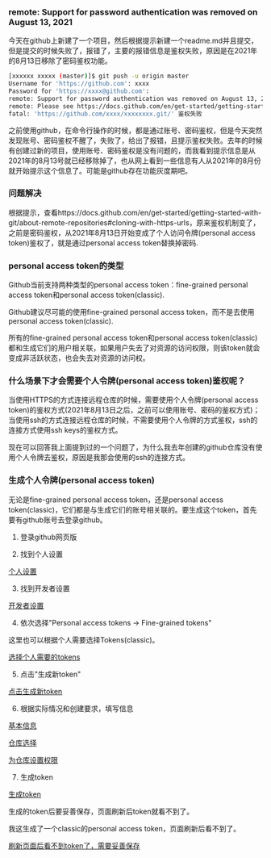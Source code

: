 ### remote: Support for password authentication was removed on August 13, 2021

今天在github上新建了一个项目，然后根据提示新建一个readme.md并且提交，但是提交的时候失败了，报错了，主要的报错信息是鉴权失败，原因是在2021年的8月13日移除了密码鉴权功能。

```bash
[xxxxxx xxxxx (master)]$ git push -u origin master
Username for 'https://github.com': xxxx
Password for 'https://xxxx@github.com': 
remote: Support for password authentication was removed on August 13, 2021.
remote: Please see https://docs.github.com/en/get-started/getting-started-with-git/about-remote-repositories#cloning-with-https-urls for information on currently recommended modes of authentication.
fatal: 'https://github.com/xxxx/xxxxxxxx.git/' 鉴权失败
```

之前使用github，在命令行操作的时候，都是通过账号、密码鉴权，但是今天突然发现账号、密码鉴权不醒了，失败了，给出了报错，且提示鉴权失败。去年的时候有创建过新的项目，使用账号、密码鉴权是没有问题的，而我看到提示信息是从2021年的8月13号就已经移除掉了，也从网上看到一些信息有人从2021年的8月份就开始提示这个信息了。可能是github存在功能灰度期吧。

### 问题解决

根据提示，查看https://docs.github.com/en/get-started/getting-started-with-git/about-remote-repositories#cloning-with-https-urls，原来鉴权机制变了，之前是密码鉴权，从2021年8月13日开始变成了个人访问令牌(personal access token)鉴权了，就是通过personal access token替换掉密码.

### personal access token的类型

Github当前支持两种类型的personal access token：fine-grained personal access token和personal access token(classic).

Github建议尽可能的使用fine-grained personal access token，而不是去使用personal access token(classic).

所有的fine-grained personal access token和personal access token(classic)都和生成它们的用户相关联，如果用户失去了对资源的访问权限，则该token就会变成非活跃状态，也会失去对资源的访问权。

### 什么场景下才会需要个人令牌(personal access token)鉴权呢？

当使用HTTPS的方式连接远程仓库的时候，需要使用个人令牌(personal access token)的鉴权方式(2021年8月13日之后，之前可以使用账号、密码的鉴权方式)；当使用ssh的方式连接远程仓库的时候，不需要使用个人令牌的方式鉴权，ssh的连接方式使用ssh keys的鉴权方式。

现在可以回答我上面提到过的一个问题了，为什么我去年创建的github仓库没有使用个人令牌去鉴权，原因是我那会使用的ssh的连接方式。

### 生成个人令牌(personal access token)

无论是fine-grained personal access token，还是personal access token(classic)，它们都是与生成它们的账号相关联的。要生成这个token，首先要有github账号去登录github。

1. 登录github网页版

2. 找到个人设置

[个人设置](./images/i3.png)

3. 找到开发者设置

[开发者设置](./images/i4.png)

4. 依次选择"Personal access tokens -> Fine-grained tokens"

这里也可以根据个人需要选择Tokens(classic)。

[选择个人需要的tokens](./images/i5.png)

5. 点击"生成新token"

[点击生成新token](./images/i6.png)

6. 根据实际情况和创建要求，填写信息

[基本信息](./images/i7.png)

[仓库选择](./images/i8.png)

[为仓库设置权限](./images/i9.png)

7. 生成token

[生成token](./images/i10.png)

生成的token后要妥善保存，页面刷新后token就看不到了。

我这生成了一个classic的personal access token，页面刷新后看不到了。

[刷新页面后看不到token了，需要妥善保存](./images/i11.png)